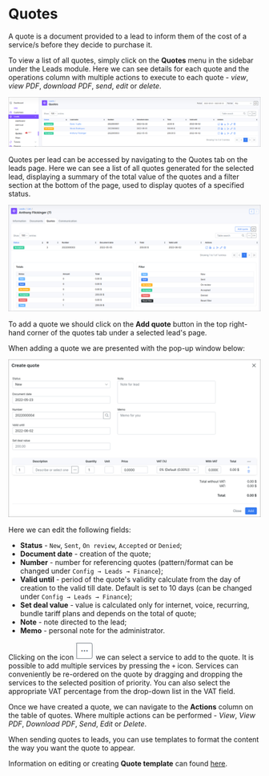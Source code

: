 Quotes
=======
A quote is a document provided to a lead to inform them of the cost of a service/s before they decide to purchase it.

To view a list of all quotes, simply click on the **Quotes** menu in the sidebar under the Leads module. Here we can see details for each quote and the operations column with multiple actions to execute to each quote - *view*, *view PDF*, *download PDF*, *send*, *edit* or *delete*.

![Quotes Main View](quotes_main.png)

Quotes per lead can be accessed by navigating to the Quotes tab on the leads page. Here we can see a list of all quotes generated for the selected lead, displaying a summary of the total value of the quotes and a filter section at the bottom of the page, used to display quotes of a specified status.

![Quote](quote.png)

To add a quote we should click on the **Add quote** button in the top right-hand corner of the quotes tab under a selected lead's page.

When adding a quote we are presented with the pop-up window below:

![Quote_add](quote_add.png)

Here we can edit the following fields:
- **Status** - `New`, `Sent`, `On review`, `Accepted` or `Denied`;
- **Document date** - creation of the quote;
- **Number** - number for referencing quotes (pattern/format can be changed under `Config → Leads → Finance`);
- **Valid until** - period of the quote's validity calculate from the day of creation to the valid till date. Default is set to 10 days (can be changed under `Config → Leads → Finance`);
- **Set deal value** - value is calculated only for internet, voice, recurring, bundle tariff plans and depends on the total of quote;
- **Note** - note directed to the lead;
- **Memo** - personal note for the administrator.

Clicking on the icon ![Quote Tariff Select](quote_tariff_select.png) we can select a service to add to the quote. It is possible to add multiple services by pressing the `+` icon. Services can conveniently be re-ordered on the quote by dragging and dropping the services to the selected position of priority. You can also select the appropriate VAT percentage from the drop-down list in the VAT field.

Once we have created a quote, we can navigate to the **Actions** column on the table of quotes. Where multiple actions can be performed - *View*, *View PDF*, *Download PDF*, *Send*, *Edit* or *Delete*.

When sending quotes to leads, you can use templates to format the content the way you want the quote to appear.

Information on editing or creating **Quote template** can found [here](configuration/system/templates/templates.md).
